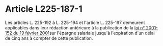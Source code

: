 # Article L225-187-1

Les articles L. 225-192 à L. 225-194 et l'article L. 225-197 demeurent applicables dans leur rédaction antérieure à la publication de la <a href='/affichTexte.do?cidTexte=JORFTEXT000000770048&categorieLien=cid' title='Loi n° 2001-152 du 19 février 2001 (V)'>loi n° 2001-152 du 19 février 2001</a>sur l'épargne salariale jusqu'à l'expiration d'un délai de cinq ans à compter de cette publication.